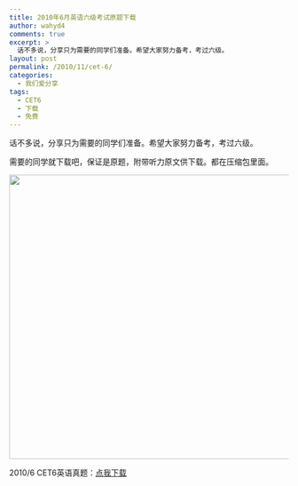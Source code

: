 ```yaml
---
title: 2010年6月英语六级考试原题下载
author: wahyd4
comments: true
excerpt: >
  话不多说，分享只为需要的同学们准备。希望大家努力备考，考过六级。
layout: post
permalink: /2010/11/cet-6/
categories:
  - 我们爱分享
tags:
  - CET6
  - 下载
  - 免费
---
```

话不多说，分享只为需要的同学们准备。希望大家努力备考，考过六级。

需要的同学就下载吧，保证是原题，附带听力原文供下载。都在压缩包里面。

[<img class="aligncenter size-full wp-image-888" title="bag_13" src="/images/2010/11/bag_13.png" alt="" width="512" height="512" />][1]

2010/6 CET6英语真题：<a href="http://u.115.com/file/f17e117b91" target="_blank">点我下载</a>

 [1]: /images/2010/11/bag_13.png
